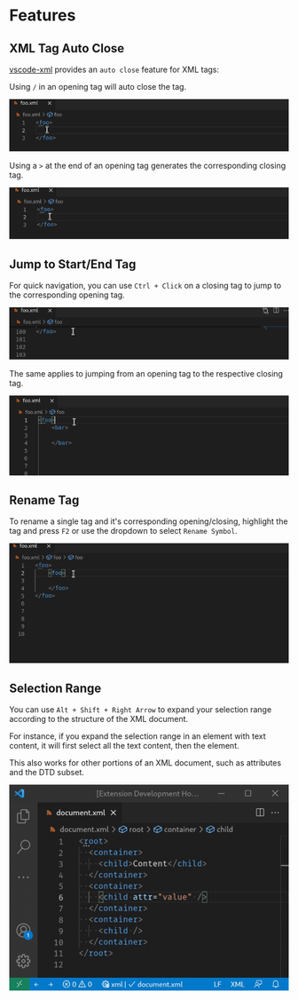 # Features

## XML Tag Auto Close

[vscode-xml](https://github.com/redhat-developer/vscode-xml) provides an `auto close` feature for XML tags:

Using `/` in an opening tag will auto close the tag.

![Auto Close Tag Slash](images/Features/AutoCloseTagSlash.gif)

Using a `>` at the end of an opening tag generates the corresponding closing tag.

![Auto Close Tag End](images/Features/AutoCloseTagEnd.gif)

## Jump to Start/End Tag

For quick navigation, you can use `Ctrl + Click` on a closing tag to jump to the corresponding opening tag.

![Jump To Opening Tag](images/Features/JumpToOpeningTag.gif)

The same applies to jumping from an opening tag to the respective closing tag.

![Jump To Closing Tag](images/Features/JumpToClosingTag.gif)

## Rename Tag

To rename a single tag and it's corresponding opening/closing, highlight the tag and press `F2` or use the dropdown to select `Rename Symbol`.

![Rename Tag](images/Features/RenameTag.gif)

## Selection Range

You can use `Alt + Shift + Right Arrow` to expand your selection range according to the structure of the XML document.

For instance, if you expand the selection range in an element with text content, it will first select all the text content, then the element.

This also works for other portions of an XML document, such as attributes and the DTD subset.

![Selection Range](images/Features/SelectionRange.gif)